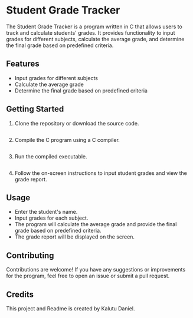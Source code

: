 # Student Grade Tracker
The Student Grade Tracker is a program written in C that allows users to track and calculate students' grades. It provides functionality to input grades for different subjects, calculate the average grade, and determine the final grade based on predefined criteria.

## Features
- Input grades for different subjects
- Calculate the average grade
- Determine the final grade based on predefined criteria

## Getting Started
1. Clone the repository or download the source code.
```git clone https://github.com/your-username/student-grade-tracker.git
```

2. Compile the C program using a C compiler.
```gcc student_grade_tracker.c -o student_grade_tracker
```

3. Run the compiled executable.
```./student_grade_tracker
```

4. Follow the on-screen instructions to input student grades and view the grade report.

## Usage
- Enter the student's name.
- Input grades for each subject.
- The program will calculate the average grade and provide the final grade based on predefined criteria.
- The grade report will be displayed on the screen.

## Contributing
Contributions are welcome! If you have any suggestions or improvements for the program, feel free to open an issue or submit a pull request.

## Credits
This project and Readme is created by Kalutu Daniel.


